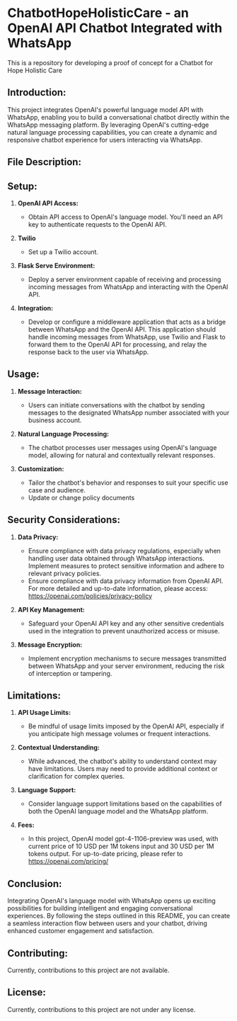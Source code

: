 # ChatbotHopeHolisticCare - an OpenAI API Chatbot Integrated with WhatsApp

This is a repository for developing a proof of concept for a Chatbot for Hope Holistic Care

## Introduction:

This project integrates OpenAI's powerful language model API with WhatsApp, enabling you to build a conversational chatbot directly within the WhatsApp messaging platform. By leveraging OpenAI's cutting-edge natural language processing capabilities, you can create a dynamic and responsive chatbot experience for users interacting via WhatsApp.

## File Description:


## Setup:

1. **OpenAI API Access:**
   - Obtain API access to OpenAI's language model. You'll need an API key to authenticate requests to the OpenAI API.

2. **Twilio**
   - Set up a Twilio account.

3. **Flask Serve Environment:**
   - Deploy a server environment capable of receiving and processing incoming messages from WhatsApp and interacting with the OpenAI API.

4. **Integration:**
   - Develop or configure a middleware application that acts as a bridge between WhatsApp and the OpenAI API. This application should handle incoming messages from WhatsApp, use Twilio and Flask to forward them to the OpenAI API for processing, and relay the response back to the user via WhatsApp.


## Usage:

1. **Message Interaction:**
   - Users can initiate conversations with the chatbot by sending messages to the designated WhatsApp number associated with your business account.

2. **Natural Language Processing:**
   - The chatbot processes user messages using OpenAI's language model, allowing for natural and contextually relevant responses.

3. **Customization:**
   - Tailor the chatbot's behavior and responses to suit your specific use case and audience.
   - Update or change policy documents

## Security Considerations:

1. **Data Privacy:**
   - Ensure compliance with data privacy regulations, especially when handling user data obtained through WhatsApp interactions. Implement measures to protect sensitive information and adhere to relevant privacy policies.
   - Ensure compliance with data privacy information from OpenAI API. For more detailed and up-to-date information, please access: https://openai.com/policies/privacy-policy

2. **API Key Management:**
   - Safeguard your OpenAI API key and any other sensitive credentials used in the integration to prevent unauthorized access or misuse.

3. **Message Encryption:**
   - Implement encryption mechanisms to secure messages transmitted between WhatsApp and your server environment, reducing the risk of interception or tampering.

## Limitations:

1. **API Usage Limits:**
   - Be mindful of usage limits imposed by the OpenAI API, especially if you anticipate high message volumes or frequent interactions.

2. **Contextual Understanding:**
   - While advanced, the chatbot's ability to understand context may have limitations. Users may need to provide additional context or clarification for complex queries.

3. **Language Support:**
   - Consider language support limitations based on the capabilities of both the OpenAI language model and the WhatsApp platform.

4. **Fees:**
   - In this project, OpenAI model gpt-4-1106-preview was used, with current price of 10 USD per 1M tokens input and 30 USD per 1M tokens output. For up-to-date pricing, please refer to https://openai.com/pricing/
     
## Conclusion:

Integrating OpenAI's language model with WhatsApp opens up exciting possibilities for building intelligent and engaging conversational experiences. By following the steps outlined in this README, you can create a seamless interaction flow between users and your chatbot, driving enhanced customer engagement and satisfaction.

## Contributing:

Currently, contributions to this project are not available.

## License:

Currently, contributions to this project are not under any license.
